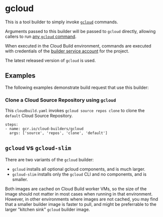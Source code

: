# gcloud

This is a tool builder to simply invoke
[`gcloud`](https://cloud.google.com/sdk/gcloud/) commands.

Arguments passed to this builder will be passed to `gcloud` directly, allowing
callers to run
[any `gcloud` command](https://cloud.google.com/sdk/gcloud/reference/).

When executed in the Cloud Build environment, commands are executed with
credentials of the
[builder service account](https://cloud.google.com/cloud-build/docs/permissions)
for the project.

The latest released version of `gcloud` is used.

## Examples

The following examples demonstrate build request that use this builder:

### Clone a Cloud Source Repository using `gcloud`

This `cloudbuild.yaml` invokes `gcloud source repos clone` to clone the
`default` Cloud Source Repository.

```
steps:
- name: gcr.io/cloud-builders/gcloud
  args: ['source', 'repos', 'clone', 'default']
```

## `gcloud` vs `gcloud-slim`

There are two variants of the `gcloud` builder:

*   `gcloud` installs all optional gcloud components, and is much larger.
*   `gcloud-slim` installs only the `gcloud` CLI and no components, and is
    smaller.

Both images are cached on Cloud Build worker VMs, so the size of the image
should not matter in most cases when running in that environment. However, in
other environments where images are not cached, you may find that a smaller
builder image is faster to pull, and might be preferrable to the larger "kitchen
sink" `gcloud` builder image.
